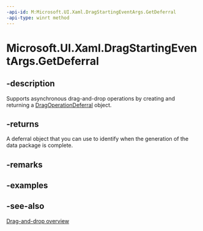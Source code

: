 ```yaml
---
-api-id: M:Microsoft.UI.Xaml.DragStartingEventArgs.GetDeferral
-api-type: winrt method
---
```


<!-- Method syntax
public Microsoft.UI.Xaml.DragOperationDeferral GetDeferral()
-->

# Microsoft.UI.Xaml.DragStartingEventArgs.GetDeferral

## -description

Supports asynchronous drag-and-drop operations by creating and returning a [DragOperationDeferral](dragoperationdeferral.md) object.

## -returns

A deferral object that you can use to identify when the generation of the data package is complete.

## -remarks

## -examples

## -see-also

[Drag-and-drop overview](/windows/apps/design/input/drag-and-drop)
